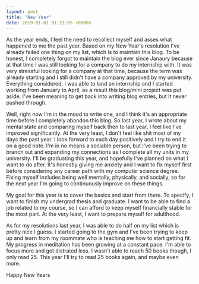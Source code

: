 ```yaml
---
layout: post
title: "New Year"
date: 2019-01-01 01:21:05 +0800s
---
```

As the year ends, I feel the need to recollect myself and asses what happened to me the past year. Based on my New Year's resolution I've already failed one thing on my list, which is to maintain this blog. To be honest, I completely forgot to maintain the blog ever since Janaury because at that time I was still looking for a company to do my internship with. It was very stressful looking for a company at that time, because the term was already starting and I still didn't have a company approved by my university. Everything considered, I was able to land an internship and I started working from January to April, as a result this blog/mini project was put aside. I've been meaning to get back into writing blog entries, but it never pushed through.

Well, right now I'm in the mood to write one, and I think it's an appropriate time before I completely abandon this blog. So last year, I wrote about my mental state and comparing myself back then to last year, I feel like I've improved significantly. At the very least, I don't feel like shit most of my days the past year. I look forward to each day positively and I try to end it on a good note. I'm in no means a sociable person, but I've been trying to branch out and expanding my connections as I complete all my units in my university. I'll be graduating this year, and hopefully I've planned on what I want to do after. It's honestly giving me anxiety and I want to fix myself first before considering any career path with my computer science degree. Fixing myself includes being well mentally, physically, and socially, so for the next year I'm going to continuously improve on these things.

My goal for this year is to cover the basics and start from there. To specify, I want to finish my undergrad thesis and graduate. I want to be able to find a job related to my course, so I can afford to keep myself financially stable for the most part. At the very least, I want to prepare myself for adulthood.

As for my resolutions last year, I was able to do half on my list which is pretty nice I guess. I started going to the gym and I've been trying to keep up and learn from my roommate who is teaching me how to start getting fit. My progress in meditation has been growing at a constant pace. I'm able to focus more and get distrated less. I wasn't able to reach 50 books though, I only read 25. This year I'll try to read 25 books again, and maybe even more.

Happy New Years
